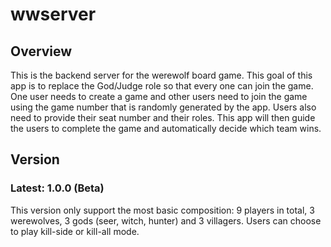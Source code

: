 # wwserver

## Overview

This is the backend server for the werewolf board game. This goal of this app is to replace the God/Judge role so that every one can join the game. One user needs to create a game and other users need to join the game using the game number that is randomly generated by the app. Users also need to provide their seat number and their roles. This app will then guide the users to complete the game and automatically decide which team wins.

## Version

### Latest: 1.0.0 (Beta)

This version only support the most basic composition: 9 players in total, 3 werewolves, 3 gods (seer, witch, hunter) and 3 villagers. Users can choose to play kill-side or kill-all mode.
